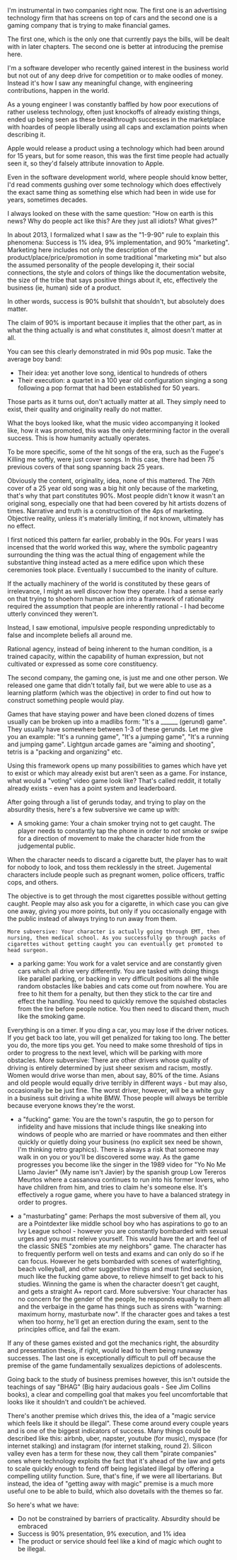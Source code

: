 I'm instrumental in two companies right now.  The first one is an advertising technology firm that has screens on top of cars and the second one is a gaming company that is trying to make financial games.

The first one, which is the only one that currently pays the bills, will be dealt with in later chapters. The second one is better at introducing the premise here.

I'm a software developer who recently gained interest in the business world but not out of any deep drive for competition or to make oodles of money. Instead it's how I saw any meaningful change, with engineering contributions, happen in the world.

As a young engineer I was constantly baffled by how poor executions of rather useless technology, often just knockoffs of already existing things, ended up being seen as these breakthrough successes in the marketplace with hoardes of people liberally using all caps and exclamation points when describing it. 

Apple would release a product using a technology which had been around for 15 years, but for some reason, this was the first time people had actually seen it, so they'd falsely attribute innovation to Apple. 

Even in the software development world, where people should know better, I'd read comments gushing over some technology which does effectively the exact same thing as something else which had been in wide use for years, sometimes decades. 

I always looked on these with the same question: "How on earth is this news? Why do people act like this? Are they just all idiots? What gives?"

In about 2013, I formalized what I saw as the "1-9-90" rule to explain this phenomena:  Success is 1% idea, 9% implementation, and 90% "marketing".  Marketing here includes not only the description of the product/place/price/promotion in some traditional "marketing mix" but also the assumed personality of the people developing it, their social connections, the style and colors of things like the documentation website, the size of the tribe that says positive things about it, etc, effectively the business (ie, human) side of a product.

In other words, success is 90% bullshit that shouldn't, but absolutely does matter.

The claim of 90% is important because it implies that the other part, as in what the thing actually is and what constitutes it, almost doesn't matter at all.

You can see this clearly demonstrated in mid 90s pop music. Take the average boy band: 

  * Their idea: yet another love song, identical to hundreds of others
  * Their execution: a quartet in a 100 year old configuration singing a song following a pop format that had been established for 50 years. 

Those parts as it turns out, don't actually matter at all. They simply need to exist, their quality and originality really do not matter.

What the boys looked like, what the music video accompanying it looked like, how it was promoted, this was the only determining factor in the overall success.  This is how humanity actually operates.

To be more specific, some of the hit songs of the era, such as the Fugee's Killing me softly, were just cover songs.  In this case, there had been 75 previous covers of that song spanning back 25 years. 

Obviously the content, originality, idea, none of this mattered. The 76th cover of a 25 year old song was a big hit only because of the marketing, that's why that part constitutes 90%. Most people didn't know it wasn't an original song, especially one that had been covered by hit artists dozens of times. Narrative and truth is a construction of the 4ps of marketing. Objective reality, unless it's materially limiting, if not known, ultimately has no effect.

I first noticed this pattern far earlier, probably in the 90s.  For years I was incensed that the world worked this way, where the symbolic pageantry surrounding the thing was the actual thing of engagement while the substantive thing instead acted as a mere edifice upon which these ceremonies took place. Eventually I succumbed to the inanity of culture.

If the actually machinery of the world is constituted by these gears of irrelevance, I might as well discover how they operate. I had a sense early on that trying to shoehorn human action into a framework of rationality required the assumption that people are inherently rational - I had become utterly convinced they weren't.

Instead, I saw emotional, impulsive people responding unpredictably to false and incomplete beliefs all around me.

Rational agency, instead of being inherent to the human condition, is a trained capacity, within the capability of human expression, but not cultivated or expressed as some core constituency.

The second company, the gaming one, is just me and one other person. We released one game that didn't totally fail, but we were able to use as a learning platform (which was the objective) in order to find out how to construct something people would play.

Games that have staying power and have been cloned dozens of times usually can be broken up into a madlibs form: "It's a ______ (gerund) game". They usually have somewhere between 1-3 of these gerunds.  Let me give you an example: "It's a running game", "It's a jumping game", "It's a running and jumping game". Lightgun arcade games are "aiming and shooting", tetris is a "packing and organizing" etc.

Using this framework opens up many possibilities to games which have yet to exist or which may already exist but aren't seen as a game. For instance, what would a "voting" video game look like? That's called reddit, it totally already exists - even has a point system and leaderboard. 

After going through a list of gerunds today, and trying to play on the absurdity thesis, here's a few subversive we came up with:

 * A smoking game: Your a chain smoker trying not to get caught. The player needs to constantly tap the phone in order to *not* smoke or swipe for a direction of movement to make the character hide from the judgemental public.  

 When the character needs to discard a cigarette butt, the player has to wait for nobody to look, and toss them recklessly in the street. Jugemental characters include people such as pregnant women, police officers, traffic cops, and others.  

 The objective is to get through the most cigarettes possible without getting caught.  People may also ask you for a cigarette, in which case you can give one away, giving you more points, but only if you occasionally engage with the public instead of always trying to run away from them.

	More subversive: Your character is actually going through EMT, then nursing, then medical school. As you successfully go through packs of cigarettes without getting caught you can eventually get promoted to head surgeon. 
 
 * a parking game: You work for a valet service and are constantly given cars which all drive very differently. You are tasked with doing things like parallel parking, or backing in very difficult positions all the while random obstacles like babies and cats come out from nowhere. You are free to hit them for a penalty, but then they stick to the car tire and effect the handling. You need to quickly remove the squished obstacles from the tire before people notice. You then need to discard them, much like the smoking game. 

 Everything is on a timer. If you ding a car, you may lose if the driver notices. If you get back too late, you will get penalized for taking too long. The better you do, the more tips you get. You need to make some threshold of tips in order to progress to the next level, which will be parking with more obstacles.
	More subversive: There are other drivers whose quality of driving is entirely determined by just sheer sexism and racism, mostly. Women would drive worse than men, about say, 80% of the time. Asians and old people would equally drive terribly in different ways - but may also, occasionally be be just fine.  The worst driver, however, will be a white guy in a business suit driving a white BMW. Those people will always be terrible because everyone knows they're the worst.
 
  * a "fucking" game: You are the town's rasputin, the go to person for infidelity and have missions that include things like sneaking into windows of people who are married or have roommates and then either quickly or quietly doing your business (no explicit sex need be shown, I'm thinking retro graphics). There is always a risk that someone may walk in on you or you'll be discovered some way. As the game progresses you become like the singer in the 1989 video for "Yo No Me Llamo Javier" (My name isn't Javier) by the spanish group Low Tereros Meurtos where a cassanova continues to run into his former lovers, who have children from him, and tries to claim he's someone else. It's effectively a rogue game, where you have to have a balanced strategy in order to progres.
  
  * a "masturbating" game: Perhaps the most subversive of them all, you are a Pointdexter like middle school boy who has aspirations to go to an Ivy League school - however you are constantly bombarded with sexual urges and you must releive yourself. This would have the art and feel of the classic SNES "zombies ate my neighbors" game. The character has to frequently perform well on tests and exams and can only do so if he can focus. However he gets bombarded with scenes of waterfighting, beach volleyball, and other suggestive things and must find seclusion, much like the fucking game above, to relieve himself to get back to his studies.  Winning the game is when the character doesn't get caught, and gets a straight A+ report card. 
	More subversive: Your character has no concern for the gender of the people, he responds equally to them all and the verbaige in the game has things such as sirens with "warning: maximum horny, masturbate now". If the character goes and takes a test when too horny, he'll get an erection during the exam, sent to the principles office, and fail the exam. 
  
If any of these games existed and got the mechanics right, the absurdity and presentation thesis, if right, would lead to them being runaway successes. The last one is exceptionally difficult to pull off because the premise of the game fundamentally sexualizes depictions of adolescents. 

Going back to the study of business premises however, this isn't outside the teachings of say "BHAG" (Big hairy audacious goals - See Jim Collins books), a clear and compelling goal that makes you feel uncomfortable that looks like it shouldn't and couldn't be achieved. 

There's another premise which drives this, the idea of a "magic service which feels like it should be illegal". These come around every couple years and is one of the biggest indicators of success. Many things could be described like this: airbnb, uber, napster, youtube (for music), myspace (for internet stalking) and instagram (for internet stalking, round 2). Silicon valley even has a term for these now, they call them "pirate companies" ones where technology exploits the fact that it's ahead of the law and gets to scale quickly enough to fend off being legislated illegal by offering a compelling utility function. Sure, that's fine, if we were all libertarians. But instead, the idea of "getting away with magic" premise is a much more useful one to be able to build, which also dovetails with the themes so far.

So here's what we have:

  * Do not be constrained by barriers of practicality. Absurdity should be embraced
  * Success is 90% presentation, 9% execution, and 1% idea
  * The product or service should feel like a kind of magic which ought to be illegal.
